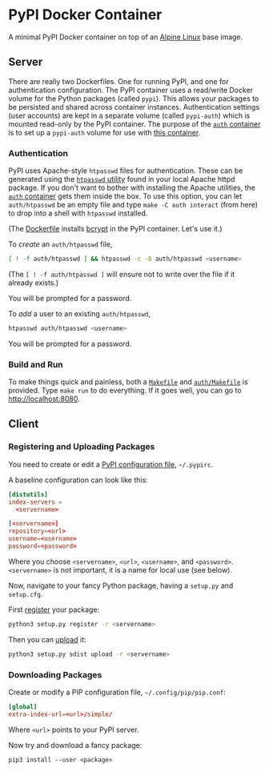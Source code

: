 # PyPI Docker Container

A minimal PyPI Docker container on top of an [Alpine
Linux](https://www.alpinelinux.org/) base image.

## Server

There are really two Dockerfiles. One for running PyPI, and one for
authentication configuration. The PyPI container uses a read/write Docker
volume for the Python packages (called `pypi`). This allows your packages to be
persisted and shared across container instances. Authentication settings (user
accounts) are kept in a separate volume (called `pypi-auth`) which is mounted
read-only by the PyPI container. The purpose of the [`auth` container](auth) is
to set up a `pypi-auth` volume for use with [this container](Dockerfile).

### Authentication

PyPI uses Apache-style `htpasswd` files for authentication. These can be
generated using the [`htpasswd`
utility](https://httpd.apache.org/docs/current/programs/htpasswd.html) found in
your local Apache httpd package. If you don't want to bother with installing
the Apache utilities, the [`auth` container](auth) gets them inside the box. To
use this option, you can let `auth/htpasswd` be an empty file and type `make -C
auth interact` (from here) to drop into a shell with `htpasswd` installed.

(The [Dockerfile](Dockerfile) installs
[bcrypt](https://en.wikipedia.org/wiki/Bcrypt) in the PyPI container. Let's use
it.)

To _create_ an `auth/htpasswd` file,

```sh
[ ! -f auth/htpasswd ] && htpasswd -c -B auth/htpasswd <username>
```

(The `[ ! -f auth/htpasswd ]` will ensure not to write over the file if it
already exists.)

You will be prompted for a password.

To _add_ a user to an existing `auth/htpasswd`,

```sh
htpasswd auth/htpasswd <username>
```

You will be prompted for a password.

### Build and Run

To make things quick and painless, both a [`Makefile`](Makefile) and
[`auth/Makefile`](Makefile) is provided. Type `make run` to do everything. If
it goes well, you can go to [http://localhost:8080](http://localhost:8080).

## Client

### Registering and Uploading Packages

You need to create or edit a [PyPI configuration
file](https://docs.python.org/3.6/distutils/packageindex.html#the-pypirc-file),
`~/.pypirc`.

A baseline configuration can look like this:

```conf
[distutils]
index-servers =
  <servername>

[<servername>]
repository=<url>
username=<username>
password=<password>
```

Where you choose `<servername>`, `<url>`, `<username>`, and `<password>`.
`<servername>` is not important, it is a name for local use (see below).

Now, navigate to your fancy Python package, having a `setup.py` and
`setup.cfg`.

First
[register](https://docs.python.org/3.6/distutils/packageindex.html#the-register-command)
your package:

```sh
python3 setup.py register -r <servername>
```

Then you can
[upload](https://docs.python.org/3.6/distutils/packageindex.html#the-upload-command)
it:

```sh
python3 setup.py sdist upload -r <servername>
```

### Downloading Packages

Create or modify a PIP configuration file, `~/.config/pip/pip.conf`:

```conf
[global]
extra-index-url=<url>/simple/
```

Where `<url>` points to your PyPI server.

Now try and download a fancy package:

```
pip3 install --user <package>
```
